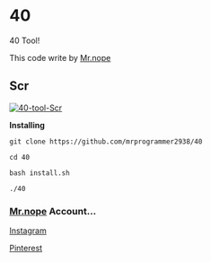 # 40
40 Tool!

This code write by [Mr.nope](https://github.com/mrprogrammer2938)

## Scr
[![40-tool-Scr](https://user-images.githubusercontent.com/78996423/123112008-9ceb3880-d452-11eb-8bd8-fce7e134a350.jpeg)](https://github.com/mrprogrammer2938/40)

**Installing**
```
git clone https://github.com/mrprogrammer2938/40

cd 40

bash install.sh

./40
```

### [Mr.nope](https://github.com/mrprogrammer2938) Account...

[Instagram](https://instagram.com/programmer2938)

[Pinterest](https://www.pinterest.com/mrprogrammer2938)
